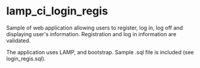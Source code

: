 # lamp_ci_login_regis
Sample of web application allowing users to register, log in, log off and displaying user's information.
Registration and log in information are validated.

The application uses LAMP, and bootstrap. Sample .sql file is included (see login_regis.sql).

